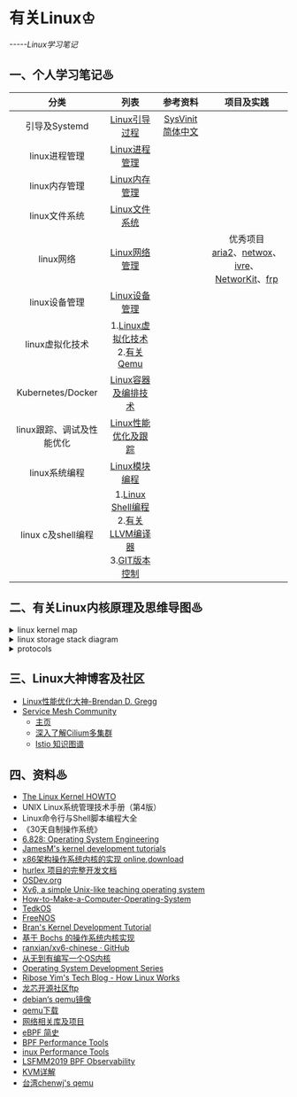 # 有关Linux♔
*-----Linux学习笔记*

## 一、个人学习笔记♨

分类|列表|参考资料|项目及实践
:-------------------------:|:-------------------------:|:-------------------------:|:-------------------------:
引导及Systemd|[Linux引导过程](./Linux引导过程.md)|[SysVinit简体中文](https://wiki.archlinux.org/index.php/SysVinit_(简体中文))|
linux进程管理|[Linux进程管理](./Linux进程管理.md)|
linux内存管理|[Linux内存管理](./Linux内存管理.md)|
linux文件系统|[Linux文件系统](./Linux文件系统.md)|
linux网络|[Linux网络管理](./Linux网络管理.md)| | 优秀项目<br>[aria2](https://github.com/aria2/aria2)、[netwox](https://github.com/yejinlei/netwox)、[ivre](https://github.com/cea-sec/ivre)、[NetworKit](https://github.com/networkit/networkit)、[frp](https://github.com/axel-download-accelerator/axel)
linux设备管理 | [Linux设备管理](./Linux设备管理.md)|
linux虚拟化技术 | 1.[Linux虚拟化技术](./Linux虚拟化技术.md)<br>2.[有关Qemu](./有关Qemu.md)|
Kubernetes/Docker | [Linux容器及编排技术](./Linux容器及编排技术.md)<br>|
linux跟踪、调试及性能优化 | [Linux性能优化及跟踪](./Linux性能优化及跟踪.md)|
linux系统编程 | [Linux模块编程](./Linux模块编程.md)|
linux c及shell编程|1.[Linux Shell编程](./Linux—Shell编程.md)<br>2.[有关LLVM编译器](https://github.com/yejinlei/about-compiler/blob/master/有关LLVM.md)<br>3.[GIT版本控制](https://github.com/yejinlei/about-git)|

## 二、有关Linux内核原理及思维导图♨

<details><summary>linux kernel map</summary>

![linux kernel map](https://upload.wikimedia.org/wikipedia/commons/thumb/5/5b/Linux_kernel_map.png/800px-Linux_kernel_map.png)

</details>

<details><summary>linux storage stack diagram</summary>

![linux storage stack diagram](https://upload.wikimedia.org/wikipedia/commons/3/30/IO_stack_of_the_Linux_kernel.svg)

</details>

</details>

<details><summary>protocols</summary>

![](doc/protocols.png)

</details>


## 三、Linux大神博客及社区
- [Linux性能优化大神-Brendan D. Gregg](http://www.brendangregg.com/bpf-performance-tools-book.html)
- [Service Mesh Community](https://github.com/servicemesher)
	- [主页](https://www.servicemesher.com)
	- [深入了解Cilium多集群](https://www.servicemesher.com/blog/deep-dive-into-cilium-multi-cluster/)
	- [Istio 知识图谱](https://github.com/servicemesher/istio-knowledge-map)

## 四、资料♨
- [The Linux Kernel HOWTO](http://www.faqs.org/docs/Linux-HOWTO/Kernel-HOWTO.html)
- UNIX Linux系统管理技术手册（第4版）
- Linux命令行与Shell脚本编程大全
- 《30天自制操作系统》
- [6.828: Operating System Engineering](https://pdos.csail.mit.edu/6.828/2011/schedule.html)
- [JamesM's kernel development tutorials](http://johnvidler.co.uk/mirror/jamesm-kernel-tutorial/tutorial_html/)
- [x86架构操作系统内核的实现 online](http://wiki.0xffffff.org/),[download](https://github.com/hurley25/Hurlex-II)
- [hurlex 项目的完整开发文档](http://hurlex.0xffffff.org/)
- [OSDev.org](http://wiki.osdev.org/Main_Page)
- [Xv6, a simple Unix-like teaching operating system](https://pdos.csail.mit.edu/6.828/2012/xv6.html)
- [How-to-Make-a-Computer-Operating-System](https://github.com/SamyPesse/How-to-Make-a-Computer-Operating-System)
- [TedkOS](https://github.com/TakefiveInteractive/TedkOS)
- [FreeNOS](https://github.com/lordsergio/FreeNOS)
- [Bran's Kernel Development Tutorial](http://www.osdever.net/bkerndev/Docs/gettingstarted.htm)
- [基于 Bochs 的操作系统内核实现](http://fleurer-lee.com/paper.html)
- [ranxian/xv6-chinese · GitHub](https://github.com/ranxian/xv6-chinese)
- [从无到有编写一个OS内核](http://www.ilovecl.com/2015/09/15/os_redleaf/)
- [Operating System Development Series](http://www.brokenthorn.com/Resources/OSDevIndex.html)
- [Ribose Yim's Tech Blog - How Linux Works](https://riboseyim.com/2019/04/21/Linux-Works)
- [龙芯开源社区ftp](http://mirrors.loongnix.org/)
- [debian‘s qemu镜像](https://people.debian.org/~aurel32/qemu/)
- [qemu下载](https://download.qemu.org/)
- [网络相关库及项目](https://www.oschina.net/project/tag/145/networklib)
- [eBPF 简史](https://www.ibm.com/developerworks/cn/linux/l-lo-eBPF-history/index.html)
- [BPF Performance Tools](https://share.weiyun.com/s8atvC4K)
- [inux Performance Tools](https://share.weiyun.com/6NZaCas6)
- [LSFMM2019 BPF Observability](https://share.weiyun.com/d5U3P2sF)
- [KVM详解](http://blog.chinaunix.net/uid-22964557-id-5769478.html)
- [台湾chenwj's qemu](https://people.cs.nctu.edu.tw/~chenwj/dokuwiki/doku.php?id=qemu)